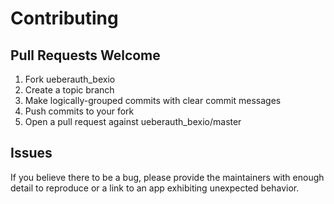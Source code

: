 # Contributing

## Pull Requests Welcome

1. Fork ueberauth_bexio
2. Create a topic branch
3. Make logically-grouped commits with clear commit messages
4. Push commits to your fork
5. Open a pull request against ueberauth_bexio/master

## Issues

If you believe there to be a bug, please provide the maintainers with enough
detail to reproduce or a link to an app exhibiting unexpected behavior.